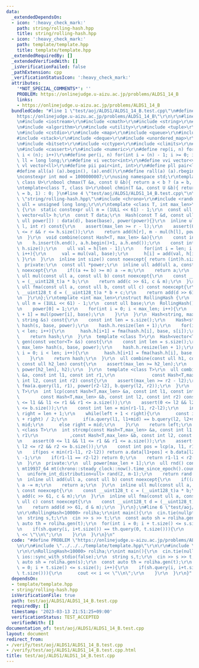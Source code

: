 ```yaml
---
data:
  _extendedDependsOn:
  - icon: ':heavy_check_mark:'
    path: string/rolling-hash.hpp
    title: string/rolling-hash.hpp
  - icon: ':heavy_check_mark:'
    path: template/template.hpp
    title: template/template.hpp
  _extendedRequiredBy: []
  _extendedVerifiedWith: []
  _isVerificationFailed: false
  _pathExtension: cpp
  _verificationStatusIcon: ':heavy_check_mark:'
  attributes:
    '*NOT_SPECIAL_COMMENTS*': ''
    PROBLEM: https://onlinejudge.u-aizu.ac.jp/problems/ALDS1_14_B
    links:
    - https://onlinejudge.u-aizu.ac.jp/problems/ALDS1_14_B
  bundledCode: "#line 1 \"test/aoj/ALDS1/ALDS1_14_B.test.cpp\"\n#define PROBLEM \"\
    https://onlinejudge.u-aizu.ac.jp/problems/ALDS1_14_B\"\r\n\r\n#line 1 \"template/template.hpp\"\
    \n#include <iostream>\r\n#include <cmath>\r\n#include <string>\r\n#include <vector>\r\
    \n#include <algorithm>\r\n#include <utility>\r\n#include <tuple>\r\n#include <cstdint>\r\
    \n#include <cstdio>\r\n#include <map>\r\n#include <queue>\r\n#include <set>\r\n\
    #include <stack>\r\n#include <deque>\r\n#include <unordered_map>\r\n#include <unordered_set>\r\
    \n#include <bitset>\r\n#include <cctype>\r\n#include <climits>\r\n#include <functional>\r\
    \n#include <cassert>\r\n#include <numeric>\r\n#define rep(i, n) for(int i = 0;\
    \ i < (n); i++)\r\n#define per(i, n) for(int i = (n) - 1; i >= 0; i--)\r\nusing\
    \ ll = long long;\r\n#define vi vector<int>\r\n#define vvi vector<vi>\r\n#define\
    \ vl vector<ll>\r\n#define pii pair<int, int>\r\n#define pll pair<ll, ll>\r\n\
    #define all(a) (a).begin(), (a).end()\r\n#define rall(a) (a).rbegin(), (a).rend()\r\
    \nconstexpr int mod = 1000000007;\r\nusing namespace std;\r\ntemplate<class T,\
    \ class U>\r\nbool chmax(T &a, const U &b){ return a < b ? (a = b, 1) : 0; }\r\
    \ntemplate<class T, class U>\r\nbool chmin(T &a, const U &b){ return a > b ? (a\
    \ = b, 1) : 0; }\n#line 4 \"test/aoj/ALDS1/ALDS1_14_B.test.cpp\"\n\r\n#line 1\
    \ \"string/rolling-hash.hpp\"\n#include <chrono>\r\n#include <random>\r\nusing\
    \ ull = unsigned long long;\r\n\r\ntemplate <class T, int max_len>\r\nstruct Hash\
    \ {\r\n  static constexpr ull m = (1ULL << 61) - 1;\r\n  const ull base;\r\n \
    \ vector<ull> h;\r\n  const T data;\r\n  Hash(const T &d, const ull base, const\
    \ ull power[]) : data(d), base(base), power(power){}\r\n  inline ull query(int\
    \ l, int r) const{\r\n    assert(max_len >= r - l);\r\n    assert(0 <= l && l\
    \ <= r && r <= h.size());\r\n    return add(h[r], m - mul(h[l], power[r - l]));\r\
    \n  }\r\n  void combine(const Hash<T, max_len> &a){\r\n    const int len = h.size();\r\
    \n    h.insert(h.end(), a.h.begin()+1, a.h.end());\r\n    const int tot_len =\
    \ h.size();\r\n    ull val = h[len - 1];\r\n    for(int i = len; i < tot_len;\
    \ i++){\r\n      val = mul(val, base);\r\n      h[i] = add(val, h[i]);\r\n   \
    \ }\r\n  }\r\n  inline int size() const noexcept{ return (int)h.size()-1; }\r\n\
    \  private:\r\n  const ull *power;\r\n  inline ull add(ull a, const ull b) const\
    \ noexcept{\r\n    if((a += b) >= m) a -= m;\r\n    return a;\r\n  }\r\n  inline\
    \ ull mul(const ull a, const ull b) const noexcept{\r\n    const __uint128_t c\
    \ = (__uint128_t)a * b;\r\n    return add(c >> 61, c & m);\r\n  }\r\n  inline\
    \ ull fma(const ull a, const ull b, const ull c) const noexcept{\r\n    const\
    \ __uint128_t d = (__uint128_t)a * b + c;\r\n    return add(d >> 61, d & m);\r\
    \n  }\r\n};\r\ntemplate <int max_len>\r\nstruct RollingHash {\r\n  static constexpr\
    \ ull m = (1ULL << 61) - 1;\r\n  const ull base;\r\n  RollingHash() : base(rnd()){\r\
    \n    power[0] = 1;\r\n    for(int i = 0; i < max_len; i++){\r\n      power[i\
    \ + 1] = mul(power[i], base);\r\n    }\r\n  }\r\n  Hash<string, max_len> gen(const\
    \ string &s) const{\r\n    const int len = s.size();\r\n    Hash<string, max_len>\
    \ hash(s, base, power);\r\n    hash.h.resize(len + 1);\r\n    for(int i = 0; i\
    \ < len; i++){\r\n      hash.h[i+1] = fma(hash.h[i], base, s[i]);\r\n    }\r\n\
    \    return hash;\r\n  }\r\n  template <class T>\r\n  Hash<vector<T>, max_len>\
    \ gen(const vector<T> &s) const{\r\n    const int len = s.size();\r\n    Hash<vector<T>,\
    \ max_len> hash(s, base, power);\r\n    hash.h.resize(len + 1);\r\n    for(int\
    \ i = 0; i < len; i++){\r\n      hash.h[i+1] = fma(hash.h[i], base, s[i]);\r\n\
    \    }\r\n    return hash;\r\n  }\r\n  ull combine(const ull h1, const ull h2,\
    \ const ull h2_len) const{\r\n    assert(max_len >= h2_len);\r\n    return fma(h1,\
    \ power[h2_len], h2);\r\n  }\r\n  template <class T>\r\n  ull combine(const Hash<T,max_len>\
    \ &a, const int l1, const int r1,\r\n              const Hash<T,max_len> &b, const\
    \ int l2, const int r2) const{\r\n    assert(max_len >= r2 - l2);\r\n    return\
    \ fma(a.query(l1, r1), power[r2-l2], b.query(l2, r2));\r\n  }\r\n  template <class\
    \ T>\r\n  int lcp(const Hash<T,max_len> &a, const int l1, const int r1,\r\n  \
    \        const Hash<T,max_len> &b, const int l2, const int r2) const{\r\n    assert(0\
    \ <= l1 && l1 <= r1 && r1 <= a.size());\r\n    assert(0 <= l2 && l2 <= r2 && r2\
    \ <= b.size());\r\n    const int len = min(r1-l1, r2-l2);\r\n    int left = 0,\
    \ right = len + 1;\r\n    while(left + 1 < right){\r\n      const int mid = (left\
    \ + right) / 2;\r\n      if(a.query(l1, l1+mid) == b.query(l2, l2+mid)) left =\
    \ mid;\r\n      else right = mid;\r\n    }\r\n    return left;\r\n  }\r\n  template\
    \ <class T>\r\n  int strcmp(const Hash<T,max_len> &a, const int l1, const int\
    \ r1\r\n            ,const Hash<T,max_len> &b, const int l2, const int r2) const{\r\
    \n    assert(0 <= l1 && l1 <= r1 && r1 <= a.size());\r\n    assert(0 <= l2 &&\
    \ l2 <= r2 && r2 <= b.size());\r\n    const int pos = lcp(a, l1, r1, b, l2, r2);\r\
    \n    if(pos < min(r1-l1, r2-l2)) return a.data[l1+pos] < b.data[l2+pos] ? 1 :\
    \ -1;\r\n    if(r1-l1 == r2-l2) return 0;\r\n    return r1-l1 < r2-l2 ? 1 : -1;\r\
    \n  }\r\n  private:\r\n  ull power[max_len + 1];\r\n  ull rnd() const{\r\n   \
    \ mt19937_64 mt(chrono::steady_clock::now().time_since_epoch().count());\r\n \
    \   uniform_int_distribution<ull> rand(2, m-1);\r\n    return rand(mt);\r\n  }\r\
    \n  inline ull add(ull a, const ull b) const noexcept{\r\n    if((a += b) >= m)\
    \ a -= m;\r\n    return a;\r\n  }\r\n  inline ull mul(const ull a, const ull b)\
    \ const noexcept{\r\n    const __uint128_t c = (__uint128_t)a * b;\r\n    return\
    \ add(c >> 61, c & m);\r\n  }\r\n  inline ull fma(const ull a, const ull b, const\
    \ ull c) const noexcept{\r\n    const __uint128_t d = (__uint128_t)a * b + c;\r\
    \n    return add(d >> 61, d & m);\r\n  }\r\n};\n#line 6 \"test/aoj/ALDS1/ALDS1_14_B.test.cpp\"\
    \n\r\nRollingHash<10000> roliha;\r\nint main(){\r\n  cin.tie(nullptr);\r\n  ios::sync_with_stdio(false);\r\
    \n  string s,t;\r\n  cin >> s >> t;\r\n  const auto sh = roliha.gen(s);\r\n  const\
    \ auto th = roliha.gen(t);\r\n  for(int i = 0; i + t.size() <= s.size(); i++){\r\
    \n    if(sh.query(i, i+t.size()) == th.query(0, t.size())){\r\n      cout << i\
    \ << \"\\n\";\r\n    }\r\n  }\r\n}\n"
  code: "#define PROBLEM \"https://onlinejudge.u-aizu.ac.jp/problems/ALDS1_14_B\"\r\
    \n\r\n#include \"../../../template/template.hpp\"\r\n\r\n#include \"../../../string/rolling-hash.hpp\"\
    \r\n\r\nRollingHash<10000> roliha;\r\nint main(){\r\n  cin.tie(nullptr);\r\n \
    \ ios::sync_with_stdio(false);\r\n  string s,t;\r\n  cin >> s >> t;\r\n  const\
    \ auto sh = roliha.gen(s);\r\n  const auto th = roliha.gen(t);\r\n  for(int i\
    \ = 0; i + t.size() <= s.size(); i++){\r\n    if(sh.query(i, i+t.size()) == th.query(0,\
    \ t.size())){\r\n      cout << i << \"\\n\";\r\n    }\r\n  }\r\n}"
  dependsOn:
  - template/template.hpp
  - string/rolling-hash.hpp
  isVerificationFile: true
  path: test/aoj/ALDS1/ALDS1_14_B.test.cpp
  requiredBy: []
  timestamp: '2023-03-13 21:51:25+09:00'
  verificationStatus: TEST_ACCEPTED
  verifiedWith: []
documentation_of: test/aoj/ALDS1/ALDS1_14_B.test.cpp
layout: document
redirect_from:
- /verify/test/aoj/ALDS1/ALDS1_14_B.test.cpp
- /verify/test/aoj/ALDS1/ALDS1_14_B.test.cpp.html
title: test/aoj/ALDS1/ALDS1_14_B.test.cpp
---
```

